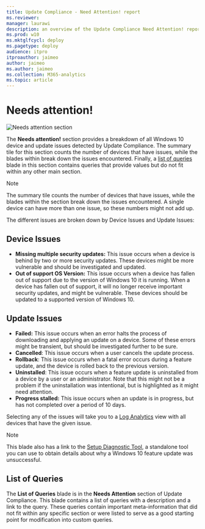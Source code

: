 ```yaml
---
title: Update Compliance - Need Attention! report
ms.reviewer: 
manager: laurawi
description: an overview of the Update Compliance Need Attention! report
ms.prod: w10
ms.mktglfcycl: deploy
ms.pagetype: deploy
audience: itpro
itproauthor: jaimeo
author: jaimeo
ms.author: jaimeo
ms.collection: M365-analytics
ms.topic: article
---
```


# Needs attention!
![Needs attention section](images/UC_workspace_needs_attention.png)

The **Needs attention!** section provides a breakdown of all Windows 10 device and update issues detected by Update Compliance. The summary tile for this section counts the number of devices that have issues, while the blades within break down the issues encountered. Finally, a [list of queries](#list-of-queries) blade in this section contains queries that provide values but do not fit within any other main section. 

>[!NOTE]
>The summary tile counts the number of devices that have issues, while the blades within the section break down the issues encountered. A single device can have more than one issue, so these numbers might not add up.

The different issues are broken down by Device Issues and Update Issues:

## Device Issues

* **Missing multiple security updates:** This issue occurs when a device is behind by two or more security updates. These devices might be more vulnerable and should be investigated and updated.
* **Out of support OS Version:** This issue occurs when a device has fallen out of support due to the version of Windows 10 it is running. When a device has fallen out of support, it will no longer receive important security updates, and might be vulnerable. These devices should be updated to a supported version of Windows 10.

## Update Issues

* **Failed:** This issue occurs when an error halts the process of downloading and applying an update on a device. Some of these errors might be transient, but should be investigated further to be sure.
* **Cancelled**: This issue occurs when a user cancels the update process.
* **Rollback**: This issue occurs when a fatal error occurs during a feature update, and the device is rolled back to the previous version.
* **Uninstalled**: This issue occurs when a feature update is uninstalled from a device by a user or an administrator. Note that this might not be a problem if the uninstallation was intentional, but is highlighted as it might need attention.
* **Progress stalled:** This issue occurs when an update is in progress, but has not completed over a period of 10 days.

Selecting any of the issues will take you to a [Log Analytics](https://docs.microsoft.com/azure/log-analytics/query-language/get-started-analytics-portal) view with all devices that have the given issue.

>[!NOTE]
>This blade also has a link to the [Setup Diagnostic Tool](https://docs.microsoft.com/windows/deployment/upgrade/setupdiag), a standalone tool you can use to obtain details about why a Windows 10 feature update was unsuccessful. 

## List of Queries

The **List of Queries** blade is in the **Needs Attention** section of Update Compliance. This blade contains a list of queries with a description and a link to the query. These queries contain important meta-information that did not fit within any specific section or were listed to serve as a good starting point for modification into custom queries.
